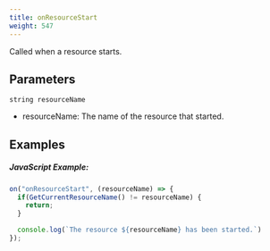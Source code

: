 ```yaml
---
title: onResourceStart
weight: 547
---
```


Called when a resource starts.

Parameters
----------

```
string resourceName
```

- resourceName: The name of the resource that started.

Examples
--------

##### JavaScript Example:
```js
on("onResourceStart", (resourceName) => {
  if(GetCurrentResourceName() != resourceName) {
    return;
  }

  console.log(`The resource ${resourceName} has been started.`)
});
```
